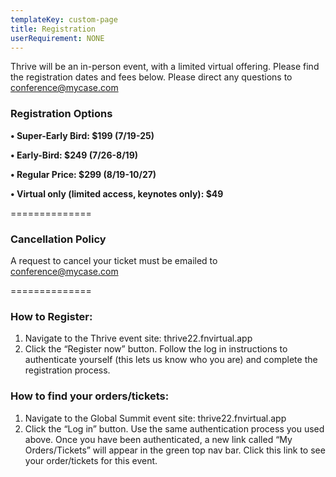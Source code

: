```yaml
---
templateKey: custom-page
title: Registration
userRequirement: NONE
---
```

Thrive will be an in-person event, with a limited virtual offering. Please find the registration dates and fees below. Please direct any questions to conference@mycase.com

### **Registration Options**

**• Super-Early Bird: $199 (7/19-25)**

**• Early-Bird: $249 (7/26-8/19)**

**• Regular Price: $299 (8/19-10/27)**

**• Virtual only (limited access, keynotes only): $49**

==============

### **Cancellation Policy**

A request to cancel your ticket must be emailed to conference@mycase.com

\==============

### **How to Register:**

1. Navigate to the Thrive event site: thrive22.fnvirtual.app 
2. Click the “Register now” button. Follow the log in instructions to authenticate yourself (this lets us know who you are) and complete the registration process. 

### **How to find your orders/tickets:**

1. Navigate to the Global Summit event site: thrive22.fnvirtual.app 
2. Click the “Log in” button. Use the same authentication process you used above. Once you have been authenticated, a new link called “My Orders/Tickets” will appear in the green top nav bar. Click this link to see your order/tickets for this event.